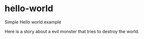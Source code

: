 # hello-world
Simple Hello world example

Here is a story about a evil monster that tries to destroy the world.
